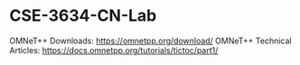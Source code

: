 # CSE-3634-CN-Lab


OMNeT++ Downloads: https://omnetpp.org/download/
OMNeT++ Technical Articles: https://docs.omnetpp.org/tutorials/tictoc/part1/
